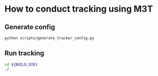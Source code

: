# How to conduct tracking using M3T

## Generate config

```bash
python scripts/generate_tracker_config.py
```

## Run tracking 

```bash
cd ${BUILD_DIR}
./
```